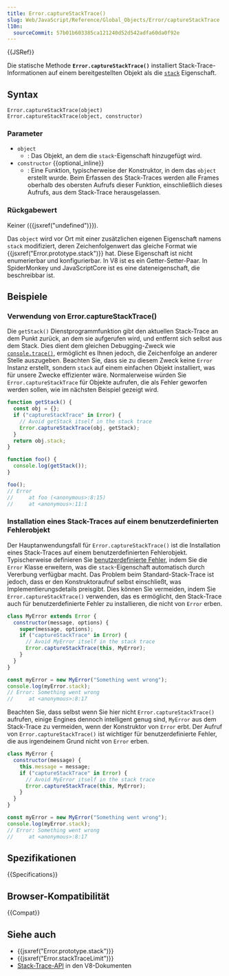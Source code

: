 ```yaml
---
title: Error.captureStackTrace()
slug: Web/JavaScript/Reference/Global_Objects/Error/captureStackTrace
l10n:
  sourceCommit: 57b01b603385ca121240d52d542adfa60da0f92e
---
```


{{JSRef}}

Die statische Methode **`Error.captureStackTrace()`** installiert Stack-Trace-Informationen auf einem bereitgestellten Objekt als die [`stack`](/de/docs/Web/JavaScript/Reference/Global_Objects/Error/stack) Eigenschaft.

## Syntax

```js-nolint
Error.captureStackTrace(object)
Error.captureStackTrace(object, constructor)
```

### Parameter

- `object`
  - : Das Objekt, an dem die `stack`-Eigenschaft hinzugefügt wird.
- `constructor` {{optional_inline}}
  - : Eine Funktion, typischerweise der Konstruktor, in dem das `object` erstellt wurde. Beim Erfassen des Stack-Traces werden alle Frames oberhalb des obersten Aufrufs dieser Funktion, einschließlich dieses Aufrufs, aus dem Stack-Trace herausgelassen.

### Rückgabewert

Keiner ({{jsxref("undefined")}}).

Das `object` wird vor Ort mit einer zusätzlichen eigenen Eigenschaft namens `stack` modifiziert, deren Zeichenfolgenwert das gleiche Format wie {{jsxref("Error.prototype.stack")}} hat. Diese Eigenschaft ist nicht enumerierbar und konfigurierbar. In V8 ist es ein Getter-Setter-Paar. In SpiderMonkey und JavaScriptCore ist es eine dateneigenschaft, die beschreibbar ist.

## Beispiele

### Verwendung von Error.captureStackTrace()

Die `getStack()` Dienstprogrammfunktion gibt den aktuellen Stack-Trace an dem Punkt zurück, an dem sie aufgerufen wird, und entfernt sich selbst aus dem Stack. Dies dient dem gleichen Debugging-Zweck wie [`console.trace()`](/de/docs/Web/API/console/trace_static), ermöglicht es Ihnen jedoch, die Zeichenfolge an anderer Stelle auszugeben. Beachten Sie, dass sie zu diesem Zweck keine `Error` Instanz erstellt, sondern `stack` auf einem einfachen Objekt installiert, was für unsere Zwecke effizienter wäre. Normalerweise würden Sie `Error.captureStackTrace` für Objekte aufrufen, die als Fehler geworfen werden sollen, wie im nächsten Beispiel gezeigt wird.

```js
function getStack() {
  const obj = {};
  if ("captureStackTrace" in Error) {
    // Avoid getStack itself in the stack trace
    Error.captureStackTrace(obj, getStack);
  }
  return obj.stack;
}

function foo() {
  console.log(getStack());
}

foo();
// Error
//     at foo (<anonymous>:8:15)
//     at <anonymous>:11:1
```

### Installation eines Stack-Traces auf einem benutzerdefinierten Fehlerobjekt

Der Hauptanwendungsfall für `Error.captureStackTrace()` ist die Installation eines Stack-Traces auf einem benutzerdefinierten Fehlerobjekt. Typischerweise definieren Sie [benutzerdefinierte Fehler](/de/docs/Web/JavaScript/Reference/Global_Objects/Error#custom_error_types), indem Sie die `Error` Klasse erweitern, was die `stack`-Eigenschaft automatisch durch Vererbung verfügbar macht. Das Problem beim Standard-Stack-Trace ist jedoch, dass er den Konstruktoraufruf selbst einschließt, was Implementierungsdetails preisgibt. Dies können Sie vermeiden, indem Sie `Error.captureStackTrace()` verwenden, das es ermöglicht, den Stack-Trace auch für benutzerdefinierte Fehler zu installieren, die nicht von `Error` erben.

```js
class MyError extends Error {
  constructor(message, options) {
    super(message, options);
    if ("captureStackTrace" in Error) {
      // Avoid MyError itself in the stack trace
      Error.captureStackTrace(this, MyError);
    }
  }
}

const myError = new MyError("Something went wrong");
console.log(myError.stack);
// Error: Something went wrong
//     at <anonymous>:8:17
```

Beachten Sie, dass selbst wenn Sie hier nicht `Error.captureStackTrace()` aufrufen, einige Engines dennoch intelligent genug sind, `MyError` aus dem Stack-Trace zu vermeiden, wenn der Konstruktor von `Error` erbt. Der Aufruf von `Error.captureStackTrace()` ist wichtiger für benutzerdefinierte Fehler, die aus irgendeinem Grund nicht von `Error` erben.

```js
class MyError {
  constructor(message) {
    this.message = message;
    if ("captureStackTrace" in Error) {
      // Avoid MyError itself in the stack trace
      Error.captureStackTrace(this, MyError);
    }
  }
}

const myError = new MyError("Something went wrong");
console.log(myError.stack);
// Error: Something went wrong
//     at <anonymous>:8:17
```

## Spezifikationen

{{Specifications}}

## Browser-Kompatibilität

{{Compat}}

## Siehe auch

- {{jsxref("Error.prototype.stack")}}
- {{jsxref("Error.stackTraceLimit")}}
- [Stack-Trace-API](https://v8.dev/docs/stack-trace-api) in den V8-Dokumenten
